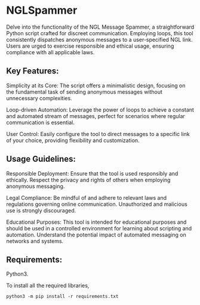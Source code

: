 # NGLSpammer
Delve into the functionality of the NGL Message Spammer, a straightforward Python script crafted for discreet communication. Employing loops, this tool consistently dispatches anonymous messages to a user-specified NGL link. Users are urged to exercise responsible and ethical usage, ensuring compliance with all applicable laws.

## Key Features:
Simplicity at its Core: The script offers a minimalistic design, focusing on the fundamental task of sending anonymous messages without unnecessary complexities.

Loop-driven Automation: Leverage the power of loops to achieve a constant and automated stream of messages, perfect for scenarios where regular communication is essential.

User Control: Easily configure the tool to direct messages to a specific link of your choice, providing flexibility and customization.

## Usage Guidelines:
Responsible Deployment: Ensure that the tool is used responsibly and ethically. Respect the privacy and rights of others when employing anonymous messaging.

Legal Compliance: Be mindful of and adhere to relevant laws and regulations governing online communication. Unauthorized and malicious use is strongly discouraged.

Educational Purposes: This tool is intended for educational purposes and should be used in a controlled environment for learning about scripting and automation. Understand the potential impact of automated messaging on networks and systems.

## Requirements:
Python3.

To install all the required libraries, 

```
python3 -m pip install -r requirements.txt
```
